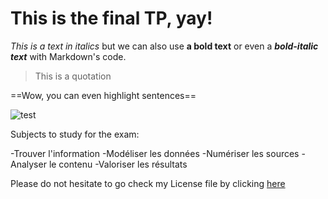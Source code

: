 # This is the final TP, yay!

*This is a text in italics* but we can also use **a bold text** or even a ***bold-italic text*** with Markdown's code.

>This is a quotation

==Wow, you can even highlight sentences==

![test](https://imagesvc.timeincapp.com/v3/mm/image?url=https%3A%2F%2Fimages.hellogiggles.com%2Fuploads%2F2015%2F12%2F11083247%2Fcat.jpg&w=700&q=85)

Subjects to study for the exam:

-Trouver l'information
-Modéliser les données
-Numériser les sources
-Analyser le contenu
-Valoriser les résultats

Please do not hesitate to go check my License file by clicking [here](Marie286.github.io/LICENSE.md)
